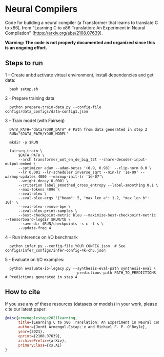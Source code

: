 # Neural Compilers

Code for building a neural compiler (a Transformer that learns to translate C to x86), from "Learning C to x86 Translation: An Experiment in Neural Compilation" (https://arxiv.org/abs/2108.07639).

**Warning: The code is not properly documented and organized since this is an ongoing effort.**

## Steps to run

1 - Create anbd activate virtual environment, install dependencies and get data:


      bash setup.sh


2 - Prepare training data:
      
      python prepare-train-data.py --config-file configs/data_configs/data-config1.json

3 - Train model (with Fairseq)
      
      DATA_PATH="data/YOUR_DATA" # Path from data generated in step 2
      RUN="$DATA_PATH/YOUR_MODEL"

      mkdir -p $RUN

      fairseq-train \
          $DATA_PATH \
          --arch transformer_wmt_en_de_big_t2t --share-decoder-input-output-embed \
          --optimizer adam --adam-betas '(0.9, 0.98)' --clip-norm 0.0 \
          --lr 0.001 --lr-scheduler inverse_sqrt --min-lr '1e-09' --warmup-updates 4000 --warmup-init-lr '1e-07'\
          --weight-decay 0.0001 \
          --criterion label_smoothed_cross_entropy --label-smoothing 0.1 \
          --max-tokens 4096 \
          --eval-bleu \
          --eval-bleu-args '{"beam": 5, "max_len_a": 1.2, "max_len_b": 10}' \
          --eval-bleu-remove-bpe \
          --eval-bleu-print-samples \
          --best-checkpoint-metric bleu --maximize-best-checkpoint-metric --tensorboard-logdir $RUN/tb \
          --save-dir $RUN/checkpoints -s c -t s \
          --update-freq 4

4 - Run inference on I/O benchmark

      python infer.py --config-file YOUR_CONFIG.json  # See configs/infer_configs/infer-config-4k-ch5.json

5 - Evaluate on I/O examples:

      
      python evaluate-io-legacy.py --synthesis-eval-path synthesis-eval \
                                   --predictions-path PATH_TO_PREDICTIONS # Predictions generated in step 4


## How to cite
If you use any of these resources (datasets or models) in your work, please cite our latest paper:
```bibtex
@misc{armengolestape2021learning,
      title={Learning C to x86 Translation: An Experiment in Neural Compilation}, 
      author={Jordi Armengol-Estap\'e and Michael F. P. O'Boyle},
      year={2021},
      eprint={2108.07639},
      archivePrefix={arXiv},
      primaryClass={cs.AI}
}
```

